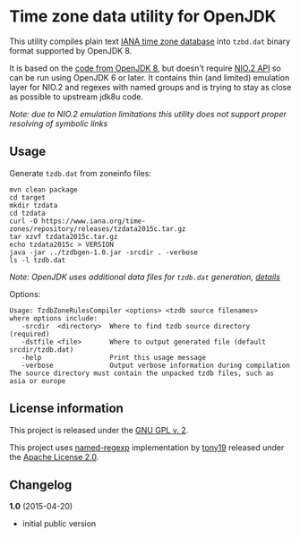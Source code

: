 Time zone data utility for OpenJDK
==================================

This utility compiles plain text [IANA time zone database](https://www.iana.org/time-zones)
into `tzbd.dat` binary format supported by OpenJDK 8.

It is based on the [code from OpenJDK 8](http://hg.openjdk.java.net/jdk8u/jdk8u/jdk/file/801874e394a7/make/src/classes/build/tools/tzdb),
but doesn't require [NIO.2 API](http://www.jcp.org/en/jsr/detail?id=203) so can be run using OpenJDK 6 or later.
It contains thin (and limited) emulation layer for NIO.2 and regexes with named groups and is trying to
stay as close as possible to upstream jdk8u code.

*Note: due to NIO.2 emulation limitations this utility does not support proper resolving of symbolic links*

Usage
-----

Generate `tzdb.dat` from zoneinfo files:

    mvn clean package
    cd target
    mkdir tzdata
    cd tzdata
    curl -O https://www.iana.org/time-zones/repository/releases/tzdata2015c.tar.gz
    tar xzvf tzdata2015c.tar.gz
    echo tzdata2015c > VERSION
    java -jar ../tzdbgen-1.0.jar -srcdir . -verbose
    ls -l tzdb.dat

*Note: OpenJDK uses additional data files for `tzdb.dat` generation, [details](http://hg.openjdk.java.net/jdk8u/jdk8u/jdk/file/801874e394a7/make/gendata/GendataTZDB.gmk#l32)*

Options:

    Usage: TzdbZoneRulesCompiler <options> <tzdb source filenames>
    where options include:
       -srcdir  <directory>  Where to find tzdb source directory (required)
       -dstfile <file>       Where to output generated file (default srcdir/tzdb.dat)
       -help                 Print this usage message
       -verbose              Output verbose information during compilation
    The source directory must contain the unpacked tzdb files, such as asia or europe

License information
-------------------

This project is released under the [GNU GPL v. 2](https://www.gnu.org/licenses/gpl-2.0.html).

This project uses [named-regexp](https://github.com/tony19/named-regexp) implementation
by [tony19](https://github.com/tony19) released under the [Apache License 2.0](http://www.apache.org/licenses/LICENSE-2.0).

Changelog
---------

**1.0** (2015-04-20)

 * initial public version
